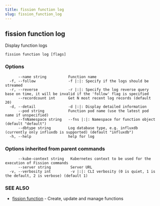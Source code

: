 ```yaml
---
title: fission function log
slug: fission_function_log
---
```

## fission function log

Display function logs

```
fission function log [flags]
```

### Options

```
      --name string          Function name
  -f, --follow               -f |:|: Specify if the logs should be streamed
  -r, --reverse              -r |:|: Specify the log reverse query base on time, it will be invalid if the 'follow' flag is specified
      --recordcount int      Get N most recent log records (default 20)
  -d, --detail               -d |:|: Display detailed information
      --pod string           Function pod name (use the latest pod name if unspecified)
      --fnNamespace string   --fns |:|: Namespace for function object (default "default")
      --dbtype string        Log database type, e.g. influxdb (currently only influxdb is supported) (default "influxdb")
  -h, --help                 help for log
```

### Options inherited from parent commands

```
      --kube-context string   Kubernetes context to be used for the execution of Fission commands
      --server string         Server URL
  -v, --verbosity int         -v |:|: CLI verbosity (0 is quiet, 1 is the default, 2 is verbose) (default 1)
```

### SEE ALSO

* [fission function](/docs/fission-cli/fission_function/)	 - Create, update and manage functions

